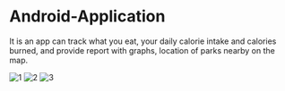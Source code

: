 # Android-Application
It is an app can track what you eat, your daily calorie intake and calories burned, and provide report with graphs, location of parks nearby on the map.

![1](https://user-images.githubusercontent.com/52268806/67452724-d9f49b80-f66f-11e9-88c5-c1be3c62f2f5.png)
![2](https://user-images.githubusercontent.com/52268806/67452808-2213be00-f670-11e9-81ad-97f7e5658dbc.png)
![3](https://user-images.githubusercontent.com/52268806/67452809-24761800-f670-11e9-9e6e-de3f4ab2fc16.png)

